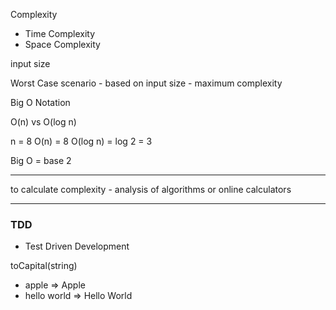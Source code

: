 Complexity

- Time Complexity
- Space Complexity

input size

Worst Case scenario - based on input size - maximum complexity

Big O Notation

O(n) vs O(log n)

n = 8
O(n) = 8
O(log n) = log 2 = 3

Big O = base 2

---

to calculate complexity - analysis of algorithms
or
online calculators

---

### TDD

- Test Driven Development

toCapital(string)

- apple => Apple
- hello world => Hello World
